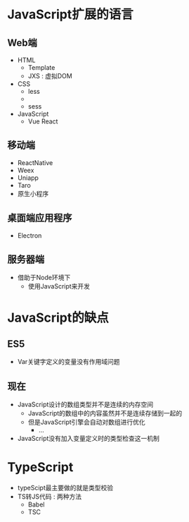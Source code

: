 # JavaScript扩展的语言

## Web端

- HTML
  - Template
  - JXS : 虚拟DOM
- CSS
  - less
  - 
  - sess
- JavaScript
  - Vue React

## 移动端

- ReactNative 
- Weex 
- Uniapp 
- Taro
- 原生小程序

## 桌面端应用程序

- Electron

## 服务器端

- 借助于Node环境下
  - 使用JavaScript来开发



# JavaScript的缺点

## ES5

- Var关键字定义的变量没有作用域问题

## 现在

- JavaScript设计的数组类型并不是连续的内存空间
  - JavaScript的数组中的内容虽然并不是连续存储到一起的
  - 但是JavaScript引擎会自动对数组进行优化
    - ...
- JavaScript没有加入变量定义时的类型检查这一机制



# TypeScript

- typeScipt最主要做的就是类型校验
- TS转JS代码 : 两种方法
  - Babel
  - TSC

